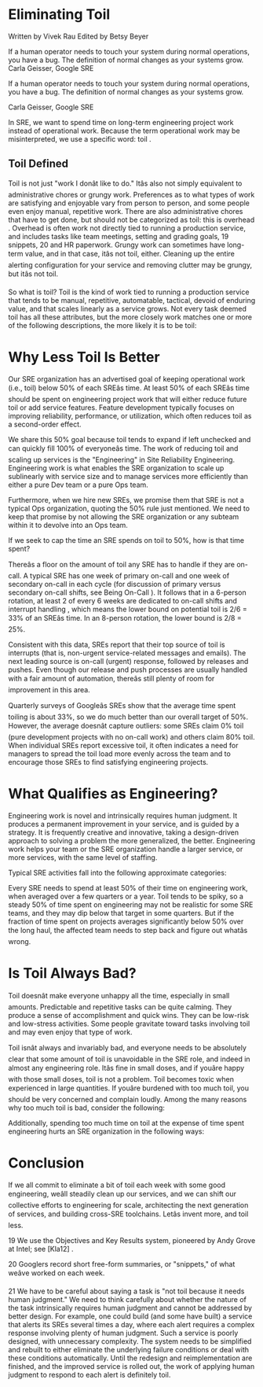 # Eliminating Toil

Written by Vivek Rau Edited by Betsy Beyer

If a human operator needs to touch your system during normal operations, you have a bug. The definition of normal changes as your systems grow. Carla Geisser, Google SRE

If a human operator needs to touch your system during normal operations, you have a bug. The definition of normal changes as your systems grow.

Carla Geisser, Google SRE

In SRE, we want to spend time on long-term engineering project work instead of operational work. Because the term operational work may be misinterpreted, we use a specific word: toil .

## Toil Defined

Toil is not just "work I donât like to do." Itâs also not simply equivalent to administrative chores or grungy work. Preferences as to what types of work are satisfying and enjoyable vary from person to person, and some people even enjoy manual, repetitive work. There are also administrative chores that have to get done, but should not be categorized as toil: this is overhead . Overhead is often work not directly tied to running a production service, and includes tasks like team meetings, setting and grading goals, 19 snippets, 20 and HR paperwork. Grungy work can sometimes have long-term value, and in that case, itâs not toil, either. Cleaning up the entire alerting configuration for your service and removing clutter may be grungy, but itâs not toil.

So what is toil? Toil is the kind of work tied to running a production service that tends to be manual, repetitive, automatable, tactical, devoid of enduring value, and that scales linearly as a service grows. Not every task deemed toil has all these attributes, but the more closely work matches one or more of the following descriptions, the more likely it is to be toil:

# Why Less Toil Is Better

Our SRE organization has an advertised goal of keeping operational work (i.e., toil) below 50% of each SREâs time. At least 50% of each SREâs time should be spent on engineering project work that will either reduce future toil or add service features. Feature development typically focuses on improving reliability, performance, or utilization, which often reduces toil as a second-order effect.

We share this 50% goal because toil tends to expand if left unchecked and can quickly fill 100% of everyoneâs time. The work of reducing toil and scaling up services is the "Engineering" in Site Reliability Engineering. Engineering work is what enables the SRE organization to scale up sublinearly with service size and to manage services more efficiently than either a pure Dev team or a pure Ops team.

Furthermore, when we hire new SREs, we promise them that SRE is not a typical Ops organization, quoting the 50% rule just mentioned. We need to keep that promise by not allowing the SRE organization or any subteam within it to devolve into an Ops team.

If we seek to cap the time an SRE spends on toil to 50%, how is that time spent?

Thereâs a floor on the amount of toil any SRE has to handle if they are on-call. A typical SRE has one week of primary on-call and one week of secondary on-call in each cycle (for discussion of primary versus secondary on-call shifts, see Being On-Call ). It follows that in a 6-person rotation, at least 2 of every 6 weeks are dedicated to on-call shifts and interrupt handling , which means the lower bound on potential toil is 2/6 = 33% of an SREâs time. In an 8-person rotation, the lower bound is 2/8 = 25%.

Consistent with this data, SREs report that their top source of toil is interrupts (that is, non-urgent service-related messages and emails). The next leading source is on-call (urgent) response, followed by releases and pushes. Even though our release and push processes are usually handled with a fair amount of automation, thereâs still plenty of room for improvement in this area.

Quarterly surveys of Googleâs SREs show that the average time spent toiling is about 33%, so we do much better than our overall target of 50%. However, the average doesnât capture outliers: some SREs claim 0% toil (pure development projects with no on-call work) and others claim 80% toil. When individual SREs report excessive toil, it often indicates a need for managers to spread the toil load more evenly across the team and to encourage those SREs to find satisfying engineering projects.

# What Qualifies as Engineering?

Engineering work is novel and intrinsically requires human judgment. It produces a permanent improvement in your service, and is guided by a strategy. It is frequently creative and innovative, taking a design-driven approach to solving a problem the more generalized, the better. Engineering work helps your team or the SRE organization handle a larger service, or more services, with the same level of staffing.

Typical SRE activities fall into the following approximate categories:

Every SRE needs to spend at least 50% of their time on engineering work, when averaged over a few quarters or a year. Toil tends to be spiky, so a steady 50% of time spent on engineering may not be realistic for some SRE teams, and they may dip below that target in some quarters. But if the fraction of time spent on projects averages significantly below 50% over the long haul, the affected team needs to step back and figure out whatâs wrong.

# Is Toil Always Bad?

Toil doesnât make everyone unhappy all the time, especially in small amounts. Predictable and repetitive tasks can be quite calming. They produce a sense of accomplishment and quick wins. They can be low-risk and low-stress activities. Some people gravitate toward tasks involving toil and may even enjoy that type of work.

Toil isnât always and invariably bad, and everyone needs to be absolutely clear that some amount of toil is unavoidable in the SRE role, and indeed in almost any engineering role. Itâs fine in small doses, and if youâre happy with those small doses, toil is not a problem. Toil becomes toxic when experienced in large quantities. If youâre burdened with too much toil, you should be very concerned and complain loudly. Among the many reasons why too much toil is bad, consider the following:

Additionally, spending too much time on toil at the expense of time spent engineering hurts an SRE organization in the following ways:

# Conclusion

If we all commit to eliminate a bit of toil each week with some good engineering, weâll steadily clean up our services, and we can shift our collective efforts to engineering for scale, architecting the next generation of services, and building cross-SRE toolchains. Letâs invent more, and toil less.

19 We use the Objectives and Key Results system, pioneered by Andy Grove at Intel; see [Kla12] .

20 Googlers record short free-form summaries, or "snippets," of what weâve worked on each week.

21 We have to be careful about saying a task is "not toil because it needs human judgment." We need to think carefully about whether the nature of the task intrinsically requires human judgment and cannot be addressed by better design. For example, one could build (and some have built) a service that alerts its SREs several times a day, where each alert requires a complex response involving plenty of human judgment. Such a service is poorly designed, with unnecessary complexity. The system needs to be simplified and rebuilt to either eliminate the underlying failure conditions or deal with these conditions automatically. Until the redesign and reimplementation are finished, and the improved service is rolled out, the work of applying human judgment to respond to each alert is definitely toil.